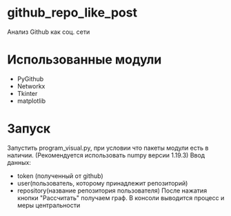 # github_repo_like_post
Анализ Github как соц. сети 
# Использованные модули
- PyGithub
- Networkx
- Tkinter
- matplotlib
# Запуск
  Запустить program_visual.py, при условии что пакеты модули есть в наличии.
  (Рекомендуется использовать numpy версии 1.19.3)
  Ввод данных:
  - token (полученный от github)
  - user(пользователь, которому принадлежит репозиторий)
  - repository(название репозитория пользователя)
  После нажатия кнопки "Рассчитать" получаем граф. В консоли выводится процесс и меры центральности
  
  
